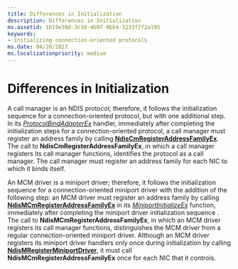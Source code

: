 ```yaml
---
title: Differences in Initialization
description: Differences in Initialization
ms.assetid: 1b19e30d-3c10-4b97-9bb4-3233f7f2a195
keywords:
- initializing connection-oriented protocols
ms.date: 04/20/2017
ms.localizationpriority: medium
---
```


# Differences in Initialization





A call manager is an NDIS protocol; therefore, it follows the initialization sequence for a connection-oriented protocol, but with one additional step. In its [*ProtocolBindAdapterEx*](https://docs.microsoft.com/windows-hardware/drivers/ddi/ndis/nc-ndis-protocol_bind_adapter_ex) handler, immediately after completing the initialization steps for a connection-oriented protocol, a call manager must register an address family by calling [**NdisCmRegisterAddressFamilyEx**](https://docs.microsoft.com/windows-hardware/drivers/ddi/ndis/nf-ndis-ndiscmregisteraddressfamilyex). The call to **NdisCmRegisterAddressFamilyEx**, in which a call manager registers its call manager functions, identifies the protocol as a call manager. The call manager must register an address family for each NIC to which it binds itself.

An MCM driver is a miniport driver; therefore, it follows the initialization sequence for a connection-oriented miniport driver with the addition of the following step: an MCM driver must register an address family by calling [**NdisMCmRegisterAddressFamilyEx**](https://docs.microsoft.com/windows-hardware/drivers/ddi/ndis/nf-ndis-ndismcmregisteraddressfamilyex) in its [*MiniportInitializeEx*](https://docs.microsoft.com/windows-hardware/drivers/ddi/ndis/nc-ndis-miniport_initialize) function, immediately after completing the miniport driver initialization sequence . The call to **NdisMCmRegisterAddressFamilyEx**, in which an MCM driver registers its call manager functions, distinguishes the MCM driver from a regular connection-oriented miniport driver. Although an MCM driver registers its miniport driver handlers only once during initialization by calling [**NdisMRegisterMiniportDriver**](https://docs.microsoft.com/windows-hardware/drivers/ddi/ndis/nf-ndis-ndismregisterminiportdriver), it must call **NdisMCmRegisterAddressFamilyEx** once for each NIC that it controls.

 

 





